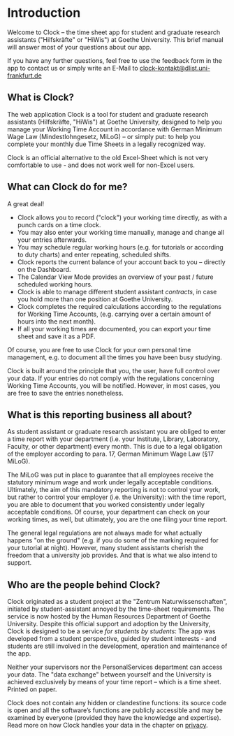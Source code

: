 # Introduction

Welcome to Clock – the time sheet app for student and graduate research assistants \("Hilfskräfte" or "HiWis"\) at Goethe University. This brief manual will answer most of your questions about our app. 

If you have any further questions, feel free to use the feedback form in the app to contact us or simply write an E-Mail to clock-kontakt@dlist.uni-frankfurt.de

## What is Clock?

The web application Clock is a tool for student and graduate research assistants \(Hilfskräfte, "HiWis"\) at Goethe University, designed to help you manage your Working Time Account in accordance with German Minimum Wage Law \(Mindestlohngesetz, MiLoG\) – or simply put: to help you complete your monthly due Time Sheets in a legally recognized way.

Clock is an official alternative to the old Excel-Sheet which is not very comfortable to use - and does not work well for non-Excel users.

## What can Clock do for me?

A great deal!

* Clock allows you to record \("clock"\) your working time directly, as with a punch cards on a time clock.
* You may also enter your working time manually, manage and change all your entries afterwards.
* You may schedule regular working hours \(e.g. for tutorials or according to duty charts\) and enter repeating, scheduled shifts.
* Clock reports the current balance of your account back to you – directly on the Dashboard.
* The Calendar View Mode provides an overview of your past / future scheduled working hours.
* Clock is able to manage different student assistant _contracts_, in case you hold more than one position at Goethe University.
* Clock completes the required calculations according to the regulations for Working Time Accounts, \(e.g. carrying over a certain amount of hours into the next month\).
* If all your working times are documented, you can export your time sheet and save it as a PDF.

Of course, you are free to use Clock for your own personal time management, e.g. to document all the times you have been busy studying.

Clock is built around the principle that you, the user, have full control over your data. If your entries do not comply with the regulations concerning Working Time Accounts, you will be notified. However, in most cases, you are free to save the entries nonetheless.

## What is this reporting business all about?

As student assistant or graduate research assistant you are obliged to enter a time report with your department \(i.e. your Institute, Library, Laboratory, Faculty, or other department\) every month. This is due to a legal obligation of the employer according to para. 17, German Minimum Wage Law \(§17 MiLoG\).

The MiLoG was put in place to guarantee that all employees receive the statutory minimum wage and work under legally acceptable conditions. Ultimately, the aim of this mandatory reporting is not to control your work, but rather to control your employer \(i.e. the University\): with the time report, you are able to document that you worked consistently under legally acceptable conditions. Of course, your department can check on your working times, as well, but ultimately, you are the one filing your time report.

The general legal regulations are not always made for what actually happens "on the ground" \(e.g. if you do some of the marking required for your tutorial at night\). However, many student assistants cherish the freedom that a university job provides. And that is what we also intend to support.

## Who are the people behind Clock?

Clock originated as a student project at the "Zentrum Naturwissenschaften", initiated by student-assistant annoyed by the time-sheet requirements. The service is now hosted by the Human Resources Department of Goethe University. Despite this official support and adoption by the University, Clock is designed to be a service _for students by students_: The app was developed from a student perspective, guided by student interests - and students are still involved in the development, operation and maintenance of the app.

Neither your supervisors nor the PersonalServices department can access your data. The "data exchange" between yourself and the University is achieved exclusively by means of your time report – which is a time sheet. Printed on paper. 

Clock does not contain any hidden or clandestine functions: its source code is open and all the software’s functions are publicly accessible and may be examined by everyone \(provided they have the knowledge and expertise\). Read more on how Clock handles your data in the chapter on [privacy](privacy.md).

